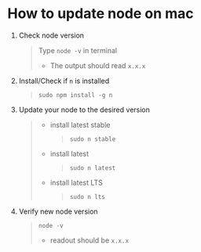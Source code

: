 # How to update node on mac

1.  Check node version

    > Type `node -v` in terminal
    >
    > - The output should read `x.x.x`

2.  Install/Check if `n` is installed

    > `sudo npm install -g n`

3.  Update your node to the desired version

    > - install latest stable
    >   > `sudo n stable`
    > - install latest
    >   > `sudo n latest`
    > - install latest LTS
    >   > `sudo n lts`

4.  Verify new node version
    > `node -v`
    >
    > - readout should be `x.x.x`
